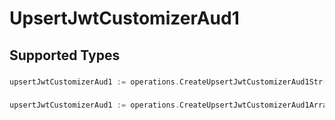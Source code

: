 # UpsertJwtCustomizerAud1


## Supported Types

### 

```go
upsertJwtCustomizerAud1 := operations.CreateUpsertJwtCustomizerAud1Str(string{/* values here */})
```

### 

```go
upsertJwtCustomizerAud1 := operations.CreateUpsertJwtCustomizerAud1ArrayOfStr([]string{/* values here */})
```

